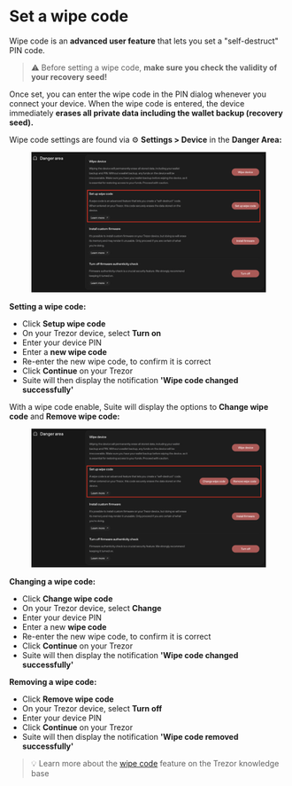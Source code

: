 # Set a wipe code

Wipe code is an **advanced user feature** that lets you set a "self-destruct" PIN code.

> ⚠️ Before setting a wipe code, **make sure you check the validity of your recovery seed!**

Once set, you can enter the wipe code in the PIN dialog whenever you connect your device. When the wipe code is entered, the device immediately **erases all private data including the wallet backup (recovery seed).**

Wipe code settings are found via ⚙️ **Settings > Device** in the **Danger Area:**

<figure><img src="../../.gitbook/assets/Danger_Area-Wipe-Code-HL.png" alt=""><figcaption></figcaption></figure>

**Setting a wipe code:**

* Click **Setup wipe code**
* On your Trezor device, select **Turn on**
* Enter your device PIN
* Enter a **new wipe code**
* Re-enter the new wipe code, to confirm it is correct
* Click **Continue** on your Trezor
* Suite will then display the notification **'Wipe code changed successfully'**

With a wipe code enable, Suite will display the options to **Change wipe code** and **Remove wipe code:**

<figure><img src="../../.gitbook/assets/Danger_Area-Wipe-Code-set-HL.png" alt=""><figcaption></figcaption></figure>

**Changing a wipe code:**

* Click **Change wipe code**
* On your Trezor device, select **Change**
* Enter your device PIN
* Enter a new **wipe code**
* Re-enter the new wipe code, to confirm it is correct
* Click **Continue** on your Trezor
* Suite will then display the notification **'Wipe code changed successfully'**

**Removing a wipe code:**

* Click **Remove wipe code**
* On your Trezor device, select **Turn off**
* Enter your device PIN
* Click **Continue** on your Trezor
* Suite will then display the notification **'Wipe code removed successfully'**

> 💡 Learn more about the [wipe code](https://trezor.io/learn/security-privacy/personal-security-standards/create-wipe-code-to-erase-device) feature on the Trezor knowledge base
